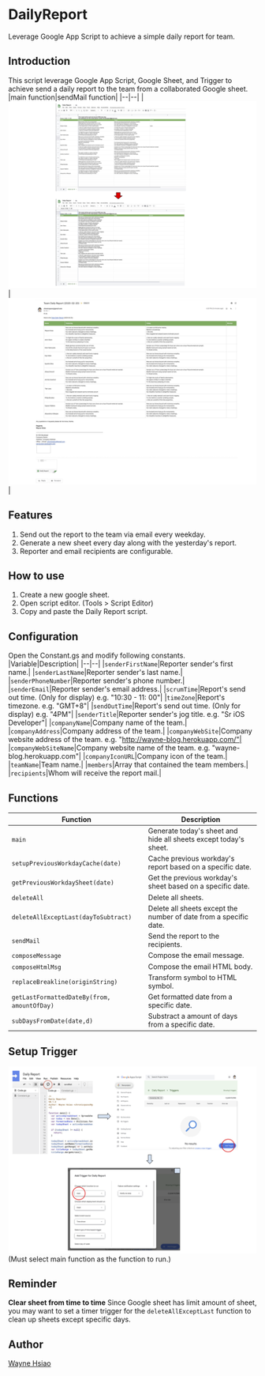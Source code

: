 # DailyReport
Leverage Google App Script to achieve a simple daily report for team.
## Introduction
This script leverage Google App Script, Google Sheet, and Trigger to achieve send a daily report to the team from a collaborated Google sheet.
|main function|sendMail function|
|--|--|
|![Daily Report](/.assets/Daily%20Report.png)|![Email Result](/.assets/Email%20Result.png)|
## Features
1. Send out the report to the team via email every weekday.
2. Generate a new sheet every day along with the yesterday's report.
3. Reporter and email recipients are configurable. 
## How to use
1. Create a new google sheet.
2. Open script editor. (Tools > Script Editor)
3. Copy and paste the Daily Report script.
## Configuration
Open the Constant.gs and modify following constants. 
|Variable|Description|
|--|--|
|`senderFirstName`|Reporter sender's first name.|
|`senderLastName`|Reporter sender's last name.|
|`senderPhoneNumber`|Reporter sender's phone number.|
|`senderEmail`|Reporter sender's email address.|
|`scrumTime`|Report's send out time. (Only for display) e.g. "10:30 - 11: 00"|
|`timeZone`|Report's timezone. e.g. "GMT+8"|
|`sendOutTime`|Report's send out time. (Only for display) e.g. "4PM"|
|`senderTitle`|Reporter sender's jog title. e.g. "Sr iOS Developer"|
|`companyName`|Company name of the team.|
|`companyAddress`|Company address of the team.|
|`companyWebSite`|Company website address of the team. e.g. "http://wayne-blog.herokuapp.com/"|
|`companyWebSiteName`|Company website name of the team. e.g. "wayne-blog.herokuapp.com"|
|`companyIconURL`|Company icon of the team.|
|`teamName`|Team name.|
|`members`|Array that contained the team members.|
|`recipients`|Whom will receive the report mail.|
## Functions
|Function|Description|
|--|--|
|`main`|Generate today's sheet and hide all sheets except today's sheet.|
|`setupPreviousWorkdayCache(date)`|Cache previous workday's report based on a specific date.|
|`getPreviousWorkdaySheet(date)`|Get the previous workday's sheet based on a specific date.|
|`deleteAll`|Delete all sheets.|
|`deleteAllExceptLast(dayToSubtract)`|Delete all sheets except the number of date from a specific date.|
|`sendMail`|Send the report to the recipients.|
|`composeMessage`|Compose the email message.|
|`composeHtmlMsg`|Compose the email HTML body.|
|`replaceBreakline(originString)`|Transform symbol to HTML symbol.|
|`getLastFormattedDateBy(from, amountOfDay)`|Get formatted date from a specific date.|
|`subDaysFromDate(date,d)`|Substract a amount of days from a specific date.|
## Setup Trigger
![Trigger](/.assets/Trigger.png)
(Must select main function as the function to run.)
## Reminder
**Clear sheet from time to time**
Since Google sheet has limit amount of sheet, you may want to set a timer trigger for the `deleteAllExceptLast` function to clean up sheets except specific days.
## Author
[Wayne Hsiao](mailto:chronicqazxc@gmail.com)






